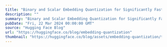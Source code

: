 ```yaml
---
title: "Binary and Scalar Embedding Quantization for Significantly Faster & Cheaper Retrieval"
description: ""
summary: "Binary and Scalar Embedding Quantization for Significantly Faster & Cheaper Retrieval We introduce t..."
pubDate: "Fri, 22 Mar 2024 00:00:00 GMT"
source: "Hugging Face Blog"
url: "https://huggingface.co/blog/embedding-quantization"
thumbnail: "https://huggingface.co/blog/assets/embedding-quantization/thumbnail.png"
---
```



